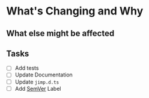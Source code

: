 # What's Changing and Why

## What else might be affected

## Tasks

-   [ ] Add tests
-   [ ] Update Documentation
-   [ ] Update `jimp.d.ts`
-   [ ] Add [SemVer](https://semver.org/) Label

